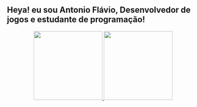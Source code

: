## Heya! eu sou Antonio Flávio, Desenvolvedor de jogos e estudante de programação!
<div align="center">
  <a href="https://github.com/FlavioSepulveda">
  <img height="180em" src="https://github-readme-stats.vercel.app/api?username=rafaballerini&show_icons=true&theme=dracula&include_all_commits=true&count_private=true"/>
  <img height="180em" src="https://github-readme-stats.vercel.app/api/top-langs/?username=flaviosepulveda&layout=compact&langs_count=7&theme=dracula"/>
</div>
